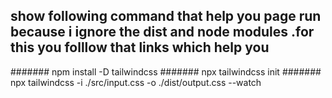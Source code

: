 ## show following command that help you page run because i ignore the dist and node modules .for this you folllow that links which help you
####### npm install -D tailwindcss
####### npx tailwindcss init
####### npx tailwindcss -i ./src/input.css -o ./dist/output.css --watch
